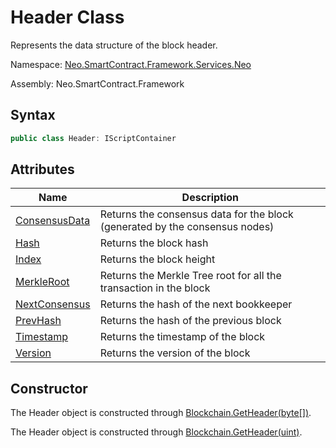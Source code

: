 # Header Class

Represents the data structure of the block header.

Namespace: [Neo.SmartContract.Framework.Services.Neo](../neo.md)

Assembly: Neo.SmartContract.Framework

## Syntax

```c#
public class Header: IScriptContainer
```

## Attributes

| Name                                     | Description                                                  |
| ---------------------------------------- | ------------------------------------------------------------ |
| [ConsensusData](Header/ConsensusData.md) | Returns the consensus data for the block (generated by the consensus nodes) |
| [Hash](Header/ConsensusData.md)          | Returns the block hash                                       |
| [Index](Header/Index.md)                 | Returns the block height                                     |
| [MerkleRoot](Header/MerkleRoot.md)       | Returns the Merkle Tree root for all the transaction in the block |
| [NextConsensus](Header/NextConsensus.md) | Returns the hash of the next bookkeeper                      |
| [PrevHash](Header/PrevHash.md)           | Returns the hash of the previous block                       |
| [Timestamp](Header/Timestamp.md)         | Returns the timestamp of the block                           |
| [Version](Header/Version.md)             | Returns the version of the block                             |

## Constructor

The Header object is constructed through [Blockchain.GetHeader(byte[])](Blockchain/GetHeader.md).

The Header object is constructed through [Blockchain.GetHeader(uint)](Blockchain/GetHeader2.md).
